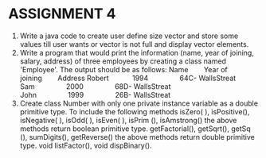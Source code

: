 # ASSIGNMENT 4

1. Write a java code to create user define size vector and store some values till user wants or vector is not full and display vector elements.
2. Write a program that would print the information (name, year of joining, salary, address) of three employees by creating a class named &#39;Employee&#39;. The output should be as follows:
   Name        Year of joining        Address
   Robert            1994                64C- WallsStreat
   Sam                2000                68D- WallsStreat
   John                1999                26B- WallsStreat
3. Create class Number with only one private instance variable as a double primitive type. To include the following methods isZero( ), isPositive(), isNegative( ), isOdd( ), isEven( ), isPrim (), isAmstrong() the above methods return boolean primitive type. getFactorial(), getSqrt(), getSq (), sumDigits(), getReverse() the above methods return double primitive type. void listFactor(), void dispBinary().
